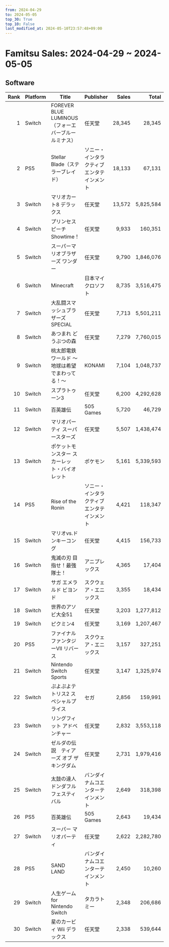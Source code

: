 ```yaml
---
from: 2024-04-29
to: 2024-05-05
top_30: True
top_10: False
last_modified_at: 2024-05-10T23:57:48+09:00
---
```

# Famitsu Sales: 2024-04-29 ~ 2024-05-05
## Software
| Rank | Platform | Title | Publisher | Sales | Total | Rate | New |
| -: | -- | -- | -- | -: | -: | -: | -- |
| 1 | Switch | FOREVER BLUE LUMINOUS（フォーエバーブルー ルミナス） | 任天堂 | 28,345 | 28,345 | 20% | **New** |
| 2 | PS5 | Stellar Blade（ステラーブレイド） | ソニー・インタラクティブエンタテインメント | 18,133 | 67,131 | 20% |  |
| 3 | Switch | マリオカート8 デラックス | 任天堂 | 13,572 | 5,825,584 | 20% |  |
| 4 | Switch | プリンセスピーチ Showtime！ | 任天堂 | 9,933 | 160,351 | 40% |  |
| 5 | Switch | スーパーマリオブラザーズ ワンダー | 任天堂 | 9,790 | 1,846,076 | 20% |  |
| 6 | Switch | Minecraft | 日本マイクロソフト | 8,735 | 3,516,475 | 20% |  |
| 7 | Switch | 大乱闘スマッシュブラザーズ SPECIAL | 任天堂 | 7,713 | 5,501,211 | 20% |  |
| 8 | Switch | あつまれ どうぶつの森 | 任天堂 | 7,279 | 7,760,015 | 20% |  |
| 9 | Switch | 桃太郎電鉄ワールド 〜地球は希望でまわってる！〜 | KONAMI | 7,104 | 1,048,737 | 20% |  |
| 10 | Switch | スプラトゥーン3 | 任天堂 | 6,200 | 4,292,628 | 20% |  |
| 11 | Switch | 百英雄伝 | 505 Games | 5,720 | 46,729 | 40% |  |
| 12 | Switch | マリオパーティ スーパースターズ | 任天堂 | 5,507 | 1,438,474 | 20% |  |
| 13 | Switch | ポケットモンスター スカーレット・バイオレット | ポケモン | 5,161 | 5,339,593 | 20% |  |
| 14 | PS5 | Rise of the Ronin | ソニー・インタラクティブエンタテインメント | 4,421 | 118,347 | 20% |  |
| 15 | Switch | マリオvs.ドンキーコング | 任天堂 | 4,415 | 156,733 | 20% |  |
| 16 | Switch | 鬼滅の刃 目指せ！最強隊士！ | アニプレックス | 4,365 | 17,404 | 60% |  |
| 17 | Switch | サガ エメラルド ビヨンド | スクウェア・エニックス | 3,355 | 18,434 | 60% |  |
| 18 | Switch | 世界のアソビ大全51 | 任天堂 | 3,203 | 1,277,812 | 20% |  |
| 19 | Switch | ピクミン4 | 任天堂 | 3,169 | 1,207,467 | 20% |  |
| 20 | PS5 | ファイナルファンタジーVII リバース | スクウェア・エニックス | 3,157 | 327,251 | 20% |  |
| 21 | Switch | Nintendo Switch Sports | 任天堂 | 3,147 | 1,325,974 | 20% |  |
| 22 | Switch | ぷよぷよテトリス2 スペシャルプライス | セガ | 2,856 | 159,991 | 20% |  |
| 23 | Switch | リングフィット アドベンチャー | 任天堂 | 2,832 | 3,553,118 | 20% |  |
| 24 | Switch | ゼルダの伝説　ティアーズ オブ ザ キングダム | 任天堂 | 2,731 | 1,979,416 | 20% |  |
| 25 | Switch | 太鼓の達人 ドンダフルフェスティバル | バンダイナムコエンターテインメント | 2,649 | 318,398 | 20% |  |
| 26 | PS5 | 百英雄伝 | 505 Games | 2,643 | 19,434 | 40% |  |
| 27 | Switch | スーパー マリオパーティ | 任天堂 | 2,622 | 2,282,780 | 20% |  |
| 28 | PS5 | SAND LAND | バンダイナムコエンターテインメント | 2,450 | 10,260 | 40% |  |
| 29 | Switch | 人生ゲーム for Nintendo Switch | タカラトミー | 2,348 | 206,686 | 20% |  |
| 30 | Switch | 星のカービィ Wii デラックス | 任天堂 | 2,338 | 539,644 | 20% |  |